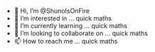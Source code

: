 - 👋 Hi, I’m @ShunoIsOnFire
- 👀 I’m interested in ... quick maths
- 🌱 I’m currently learning ... quick maths
- 💞️ I’m looking to collaborate on ... quick maths
- 📫 How to reach me ... quick maths

<!---
ShunoIsOnFire/ShunoIsOnFire is a ✨ special ✨ repository because its `README.md` (this file) appears on your GitHub profile.
You can click the Preview link to take a look at your changes.
--->
